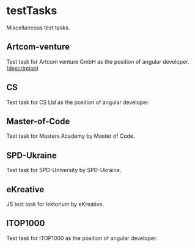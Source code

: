 # testTasks
Miscellaneous test tasks.

## Artcom-venture
Test task for Artcom venture GmbH as the position of angular developer. ([description](https://github.com/AndriiStoliarov/testTasks/tree/master/Artcom-venture))

## CS
Test task for CS Ltd as the position of angular developer.

## Master-of-Code
Test task for Masters Academy by Master of Code.

## SPD-Ukraine
Test task for SPD-University by SPD-Ukraine.

## eKreative
JS test task for lektorium by eKreative.

## ITOP1000
Test task for ITOP1000 as the position of angular developer.
